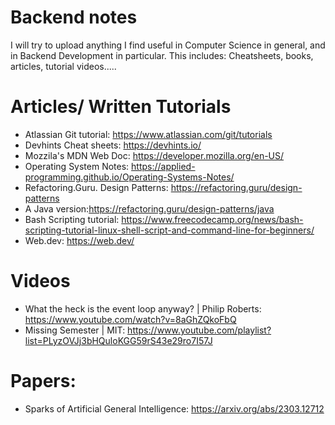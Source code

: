 # Backend notes
I will try to upload anything I find useful in Computer Science in general, and in Backend Development in particular. This includes: Cheatsheets, books, articles, tutorial videos.....

# Articles/ Written Tutorials
- Atlassian Git tutorial:  https://www.atlassian.com/git/tutorials
- Devhints Cheat sheets: https://devhints.io/
- Mozzila's MDN Web Doc: https://developer.mozilla.org/en-US/
- Operating System Notes: https://applied-programming.github.io/Operating-Systems-Notes/
- Refactoring.Guru. Design Patterns: https://refactoring.guru/design-patterns
- A Java version:https://refactoring.guru/design-patterns/java
- Bash Scripting tutorial: https://www.freecodecamp.org/news/bash-scripting-tutorial-linux-shell-script-and-command-line-for-beginners/
- Web.dev: https://web.dev/


# Videos

- What the heck is the event loop anyway? | Philip Roberts: https://www.youtube.com/watch?v=8aGhZQkoFbQ
- Missing Semester | MIT: https://www.youtube.com/playlist?list=PLyzOVJj3bHQuloKGG59rS43e29ro7I57J


# Papers:

- Sparks of Artificial General Intelligence: https://arxiv.org/abs/2303.12712
